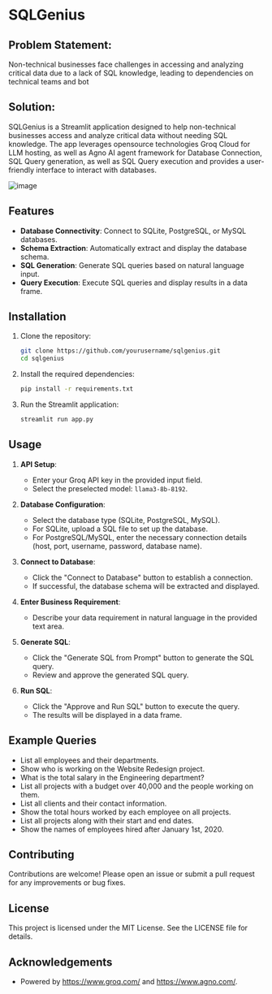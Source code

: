 # SQLGenius
 
## Problem Statement:
 
Non-technical businesses face challenges in accessing and analyzing critical data due to a lack of SQL knowledge, leading to dependencies on technical teams and bot
 
## Solution:
 
SQLGenius is a Streamlit application designed to help non-technical businesses access and analyze critical data without needing SQL knowledge. The app leverages opensource technologies Groq Cloud for LLM hosting, as well as Agno AI agent framework for  Database Connection, SQL Query generation, as well as SQL Query execution and provides a user-friendly interface to interact with databases.

![image](https://github.com/user-attachments/assets/fa3f9e51-742e-4861-ad56-c032242ea470)


 
## Features
 
- **Database Connectivity**: Connect to SQLite, PostgreSQL, or MySQL databases.
- **Schema Extraction**: Automatically extract and display the database schema.
- **SQL Generation**: Generate SQL queries based on natural language input.
- **Query Execution**: Execute SQL queries and display results in a data frame.
 
## Installation
 
1. Clone the repository:
    ```bash
    git clone https://github.com/yourusername/sqlgenius.git
    cd sqlgenius
    ```
 
2. Install the required dependencies:
    ```bash
    pip install -r requirements.txt
    ```
 
3. Run the Streamlit application:
    ```bash
    streamlit run app.py
    ```
 
## Usage
 
1. **API Setup**:
    - Enter your Groq API key in the provided input field.
    - Select the preselected model: `llama3-8b-8192`.
 
2. **Database Configuration**:
    - Select the database type (SQLite, PostgreSQL, MySQL).
    - For SQLite, upload a SQL file to set up the database.
    - For PostgreSQL/MySQL, enter the necessary connection details (host, port, username, password, database name).
 
3. **Connect to Database**:
    - Click the "Connect to Database" button to establish a connection.
    - If successful, the database schema will be extracted and displayed.
 
4. **Enter Business Requirement**:
    - Describe your data requirement in natural language in the provided text area.
 
5. **Generate SQL**:
    - Click the "Generate SQL from Prompt" button to generate the SQL query.
    - Review and approve the generated SQL query.
 
6. **Run SQL**:
    - Click the "Approve and Run SQL" button to execute the query.
    - The results will be displayed in a data frame.
 
## Example Queries
 
- List all employees and their departments.
- Show who is working on the Website Redesign project.
- What is the total salary in the Engineering department?
- List all projects with a budget over 40,000 and the people working on them.
- List all clients and their contact information.
- Show the total hours worked by each employee on all projects.
- List all projects along with their start and end dates.
- Show the names of employees hired after January 1st, 2020.
 
## Contributing
 
Contributions are welcome! Please open an issue or submit a pull request for any improvements or bug fixes.
 
## License
 
This project is licensed under the MIT License. See the LICENSE file for details.
 
## Acknowledgements
 
- Powered by https://www.groq.com/ and https://www.agno.com/.
 
